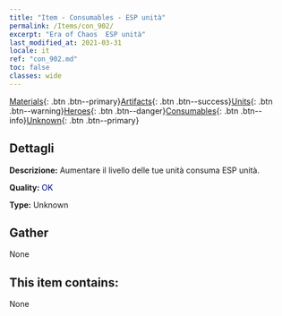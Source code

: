 ```yaml
---
title: "Item - Consumables - ESP unità"
permalink: /Items/con_902/
excerpt: "Era of Chaos  ESP unità"
last_modified_at: 2021-03-31
locale: it
ref: "con_902.md"
toc: false
classes: wide
---
```

 [Materials](/it/Items/){: .btn .btn--primary}[Artifacts](/it/Items/Artifacts/){: .btn .btn--success}[Units](/it/Items/Units/){: .btn .btn--warning}[Heroes](/it/Items/Heroes/){: .btn .btn--danger}[Consumables](/it/Items/Consumables/){: .btn .btn--info}[Unknown](/it/Items/Unknown/){: .btn .btn--primary}

## Dettagli
 **Descrizione:** Aumentare il livello delle tue unità consuma ESP unità.

 **Quality:** <span style="color: #000080">OK</span>

 **Type:** Unknown

## Gather

  None

## This item contains:

  None

